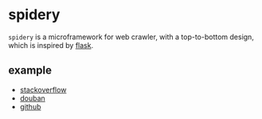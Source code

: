 # spidery

`spidery` is a microframework for web crawler, with a top-to-bottom design, which is inspired by [flask](https://github.com/pallets/flask). 

## example

- [stackoverflow](https://github.com/For-Human/spidery/blob/master/example/stackoverflow.py)
- [douban](https://github.com/For-Human/spidery/blob/master/example/douban.py)
- [github](https://github.com/For-Human/spidery/blob/master/example/github.py)